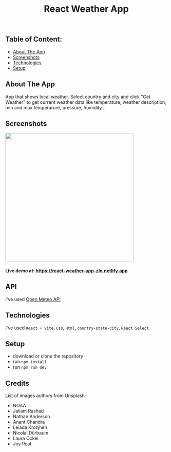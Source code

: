 <h1 align='center'>React Weather App</h1>
<br>

## Table of Content:

- [About The App](#about-the-app)
- [Screenshots](#screenshots)
- [Technologies](#technologies)
- [Setup](#setup)

## About The App
App that shows local weather. Select country and city and click "Get Weather" to get current weather data like temperature, weather description, min and max temperarure, pressure, humidity...

## Screenshots
<p>
  <img src='https://github.com/ZvonimirZlo/weather-app/assets/104101182/97a1d07a-7a5c-4cae-a251-de7d78ae6e81' width="400">
</p>
<h4>Live demo at: <a href='https://react-weather-app-zlo.netlify.app'>https://react-weather-app-zlo.netlify.app</a></h4>

## API
I've used <a href='https://open-meteo.com'>Open Meteo API</a>

## Technologies
I've used `React + Vite`, `Css`, `Html`, `country-state-city`, `React Select`

## Setup
- download or clone the repository
- run `npm install`
- run `npm run dev`


## Credits
List of images authors from Unsplash:
- NOAA
- Jailam Rashad
- Nathan Anderson
- Anant Chandra
- Leiada Krozjhen
- Nicolai Dürbaum
- Laura Ockel
- Joy Real


